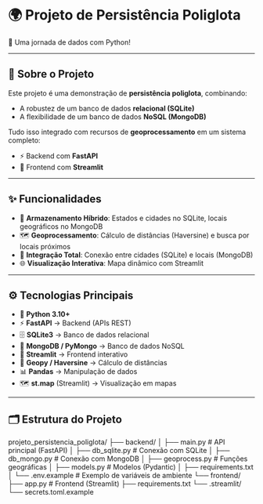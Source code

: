 # 🌍 Projeto de Persistência Poliglota  
🚀 Uma jornada de dados com Python!

---

## 📌 Sobre o Projeto
Este projeto é uma demonstração de **persistência poliglota**, combinando:  
- A robustez de um banco de dados **relacional (SQLite)**  
- A flexibilidade de um banco de dados **NoSQL (MongoDB)**  

Tudo isso integrado com recursos de **geoprocessamento** em um sistema completo:  
- ⚡ Backend com **FastAPI**  
- 🎨 Frontend com **Streamlit**

---

## ✨ Funcionalidades
- 💾 **Armazenamento Híbrido**: Estados e cidades no SQLite, locais geográficos no MongoDB  
- 🗺️ **Geoprocessamento**: Cálculo de distâncias (Haversine) e busca por locais próximos  
- 🤝 **Integração Total**: Conexão entre cidades (SQLite) e locais (MongoDB)  
- 🌐 **Visualização Interativa**: Mapa dinâmico com Streamlit  

---

## ⚙️ Tecnologias Principais
- 🐍 **Python 3.10+**  
- ⚡ **FastAPI** → Backend (APIs REST)  
- 🗄️ **SQLite3** → Banco de dados relacional  
- 🍃 **MongoDB / PyMongo** → Banco de dados NoSQL  
- 🎨 **Streamlit** → Frontend interativo  
- 📐 **Geopy / Haversine** → Cálculo de distâncias  
- 📊 **Pandas** → Manipulação de dados  
- 🗺️ **st.map** (Streamlit) → Visualização em mapas  

---

## 🗂 Estrutura do Projeto
projeto_persistencia_poliglota/
├── backend/
│ ├── main.py # API principal (FastAPI)
│ ├── db_sqlite.py # Conexão com SQLite
│ ├── db_mongo.py # Conexão com MongoDB
│ ├── geoprocess.py # Funções geográficas
│ ├── models.py # Modelos (Pydantic)
│ ├── requirements.txt
│ └── .env.example # Exemplo de variáveis de ambiente
└── frontend/
├── app.py # Frontend (Streamlit)
├── requirements.txt
└── .streamlit/
└── secrets.toml.example
